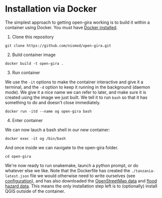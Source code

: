 # Installation via Docker

The simplest approach to getting open-gira working is to build it within a container using Docker.
You must have [Docker installed](https://docs.docker.com/engine/install/).

1. Clone this repository

```shell
git clone https://github.com/nismod/open-gira.git
```

2. Build container image

```shell
docker build -t open-gira .
```

3. Run container

We use the `-it` options to make the container interactive and give it a terminal,
and the `-d` option to keep it running in the background (daemon mode).
We give it a nice name we can refer to later, and make sure it is created using the
image we just built.
We tell it to run `bash` so that it has something to do and doesn't close immediately.

```shell
docker run -itd --name og open-gira bash
```

4. Enter container

We can now lauch a bash shell in our new container:

```shell
docker exec -it og /bin/bash
```

And once inside we can navigate to the open-gira folder.

```shell
cd open-gira
```

We're now ready to run snakemake, launch a python prompt, or do whatever else we like.
Note that the Dockerfile has created the `./tanzania-latest.json` file we would otherwise need to
write ourselves (see [configuration](../../configuration.md)), and has also downloaded the
[OpenStreetMap data](../osm-data.md) and [flood hazard data](../hazad-data.md).
This means the only installation step left is to (optionally) install QGIS outside of the container.